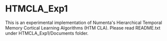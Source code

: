 HTMCLA_Exp1
===========

This is an experimental implementation of Numenta's Hierarchical Temporal Memory Cortical Learning Algorithms (HTM CLA).
Please read README.txt under HTMCLA_Exp1/Documents folder.
